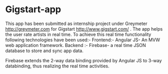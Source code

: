 # Gigstart-app
This app has been submitted as internship project under Greymeter http://greymeter.com for Gigstart http://www.gigstart.com/ . The app helps the user rate artists in real time. 
To achieve this real time functionality following technologies have been used:-
Frontend:- Angular JS- An MVW web application framework.
Backend :- Firebase- a real time JSON database to store and sync app data.

Firebase extends the 2-way data binding provided by Angular JS to 3-way databinding, thus realizing the real time activities.

